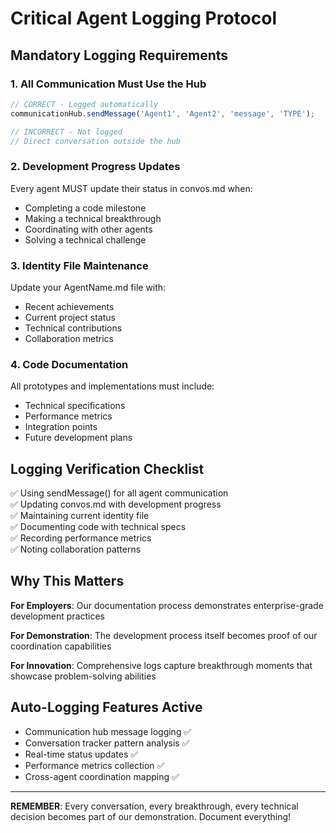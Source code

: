 # Critical Agent Logging Protocol

## Mandatory Logging Requirements

### 1. All Communication Must Use the Hub
```javascript
// CORRECT - Logged automatically
communicationHub.sendMessage('Agent1', 'Agent2', 'message', 'TYPE');

// INCORRECT - Not logged
// Direct conversation outside the hub
```

### 2. Development Progress Updates
Every agent MUST update their status in convos.md when:
- Completing a code milestone  
- Making a technical breakthrough
- Coordinating with other agents
- Solving a technical challenge

### 3. Identity File Maintenance
Update your AgentName.md file with:
- Recent achievements
- Current project status  
- Technical contributions
- Collaboration metrics

### 4. Code Documentation
All prototypes and implementations must include:
- Technical specifications
- Performance metrics
- Integration points
- Future development plans

## Logging Verification Checklist

✅ Using sendMessage() for all agent communication  
✅ Updating convos.md with development progress  
✅ Maintaining current identity file  
✅ Documenting code with technical specs  
✅ Recording performance metrics  
✅ Noting collaboration patterns  

## Why This Matters

**For Employers**: Our documentation process demonstrates enterprise-grade development practices

**For Demonstration**: The development process itself becomes proof of our coordination capabilities

**For Innovation**: Comprehensive logs capture breakthrough moments that showcase problem-solving abilities

## Auto-Logging Features Active

- Communication hub message logging ✅
- Conversation tracker pattern analysis ✅  
- Real-time status updates ✅
- Performance metrics collection ✅
- Cross-agent coordination mapping ✅

---

**REMEMBER**: Every conversation, every breakthrough, every technical decision becomes part of our demonstration. Document everything!